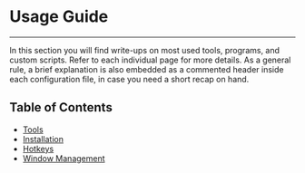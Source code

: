 # Usage Guide
---

In this section you will find write-ups on most used tools, programs, and custom
scripts. Refer to each individual page for more details. As a general rule, a
brief explanation is also embedded as a commented header inside each
configuration file, in case you need a short recap on hand.

## Table of Contents

* [Tools](../Tools)
* [Installation](../Installation)
* [Hotkeys](../Hotkeys)
* [Window Management](../WindowManagement)
